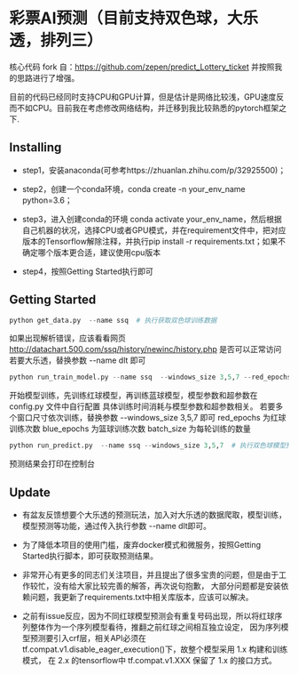 # 彩票AI预测（目前支持双色球，大乐透，排列三）

核心代码 fork 自：https://github.com/zepen/predict_Lottery_ticket
并按照我的思路进行了增强。

目前的代码已经同时支持CPU和GPU计算，但是估计是网络比较浅，GPU速度反而不如CPU。目前我在考虑修改网络结构，并迁移到我比较熟悉的pytorch框架之下.

## Installing
        
* step1，安装anaconda(可参考https://zhuanlan.zhihu.com/p/32925500)；

* step2，创建一个conda环境，conda create -n your_env_name python=3.6；
       
* step3，进入创建conda的环境 conda activate your_env_name，然后根据自己机器的状况，选择CPU或者GPU模式，并在requirement文件中，把对应版本的Tensorflow解除注释，并执行pip install -r requirements.txt；如果不确定哪个版本更合适，建议使用cpu版本
       
* step4，按照Getting Started执行即可

## Getting Started

```python
python get_data.py  --name ssq  # 执行获取双色球训练数据
```
如果出现解析错误，应该看看网页 http://datachart.500.com/ssq/history/newinc/history.php 是否可以正常访问
若要大乐透，替换参数 --name dlt 即可

```python
python run_train_model.py --name ssq  --windows_size 3,5,7 --red_epochs 1 --blue_epochs 1 --batch_size 1  # 执行训练双色球模型
``` 
开始模型训练，先训练红球模型，再训练蓝球模型，模型参数和超参数在 config.py 文件中自行配置
具体训练时间消耗与模型参数和超参数相关。
若要多个窗口尺寸依次训练，替换参数 --windows_size 3,5,7 即可
red_epochs 为红球训练次数
blue_epochs 为篮球训练次数
batch_size 为每轮训练的数量

```python
python run_predict.py  --name ssq --windows_size 3,5,7  # 执行双色球模型预测
```
预测结果会打印在控制台

## Update

* 有盆友反馈想要个大乐透的预测玩法，加入对大乐透的数据爬取，模型训练，模型预测等功能，通过传入执行参数 --name dlt即可。

* 为了降低本项目的使用门槛，废弃docker模式和微服务，按照Getting Started执行脚本，即可获取预测结果。

* 非常开心有更多的同志们关注项目，并且提出了很多宝贵的问题，但是由于工作较忙，没有给大家比较完善的解答，再次说句抱歉，
大部分问题都是安装依赖问题，我更新了requirements.txt中相关库版本，应该可以解决。

* 之前有issue反应，因为不同红球模型预测会有重复号码出现，所以将红球序列整体作为一个序列模型看待，推翻之前红球之间相互独立设定，
因为序列模型预测要引入crf层，相关API必须在 tf.compat.v1.disable_eager_execution()下，故整个模型采用 1.x 构建和训练模式，
在 2.x 的tensorflow中 tf.compat.v1.XXX 保留了 1.x 的接口方式。
